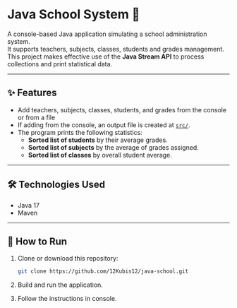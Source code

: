 # Java School System 🏫

A console-based Java application simulating a school administration system.  
It supports teachers, subjects, classes, students and grades management.  
This project makes effective use of the **Java Stream API** to process collections and print statistical data.

---

## ✨ Features

- Add teachers, subjects, classes, students, and grades from the console or from a file
- If adding from the console, an output file is created at [`src/`](https://github.com/12Kubis12/java-school/blob/main/src/).
- The program prints the following statistics:
  - **Sorted list of students** by their average grades.
  - **Sorted list of subjects** by the average of grades assigned.
  - **Sorted list of classes** by overall student average.

---

## 🛠️ Technologies Used

- Java 17
- Maven

---

## 🚀 How to Run

1. Clone or download this repository:
   ```bash
   git clone https://github.com/12Kubis12/java-school.git
   
2. Build and run the application.

3. Follow the instructions in console.
